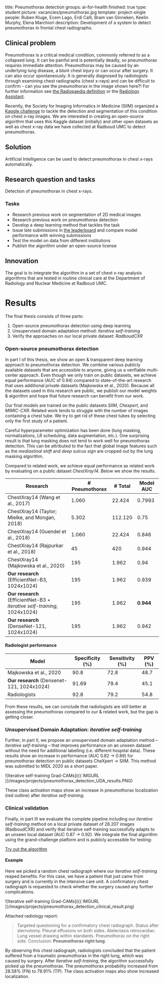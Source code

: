 title: Pneumothorax detection
groups: ai-for-health
finished: true
type: student
picture: vacancies/pneumothorax.jpg
template: project-single
people:  Ruben Kluge, Ecem Lago, Erdi Calli, Bram van Ginneken, Keelin Murphy, Elena Marchiori
description: Development of a system to detect pneumothorax in frontal chest radiographs.

## Clinical problem
Pneumothorax is a critical medical condition, commonly referred to as a collapsed lung. It can be painful and is potentially deadly, so pneumothorax requires immediate attention. Pneumothorax may be caused by an underlying lung disease, a blunt chest injury or can occur after surgery. It can also occur spontaneously. It is generally diagnosed by radiologists through examining chest radiographs (chest x-rays) and can be difficult to confirm - can you see the pneumothorax in the image shown here?! For further information see [the Radiopaedia definition](https://radiopaedia.org/articles/pneumothorax) or the [Radiology Assistant](http://www.radiologyassistant.nl/en/p497b2a265d96d#in5150424f9f96b). 

Recently, the Society for Imaging Informatics in Medicine (SIIM) organized a [Kaggle challenge](https://www.kaggle.com/c/siim-acr-pneumothorax-segmentation/overview) to tackle the detection and segmentation of this condition on chest x-ray images. We are interested in creating an open-source algorithm that uses this Kaggle dataset (initially) and other open datasets as well as chest x-ray data we have collected at Radboud UMC to detect pneumothorax. 

## Solution 
Artificial Intelligence can be used to detect pneumothorax in chest x-rays automatically.

## Research question and tasks
Detection of pneumothorax in chest x-rays. 

### Tasks
* Research previous work on segmentation of 2D medical images
* Research previous work on pneumothorax detection
* Develop a deep learning method that tackles the task
* Issue late submissions in [the leaderboard](https://www.kaggle.com/c/siim-acr-pneumothorax-segmentation/) and compare model performance with winning submissions
* Test the model on data from different institutions
* Publish the algorithm under an open-source license

## Innovation
The goal is to integrate the algorithm in a set of chest x-ray analysis algorithms that are tested in routine clinical care at the Department of Radiology and Nuclear Medicine at Radboud UMC.

# Results

The final thesis consists of three parts:
1. Open-source pneumothorax detection using deep learning
2. Unsupervised domain adaptation method: *iterative self-training*
3. Verify the approaches on our local private dataset: *RadboudCXR*


### Open-source pneumothorax detection

In part I of this thesis, we show an open & transparent deep learning approach to pneumothorax detection. We combine various publicly available datasets that are accessible to anyone, giving us a verifiable multi-center approach. Even though we only train on public datasets, we achieve equal performance (AUC of 0.94) compared to state-of-the-art research that uses additional private datasets (Majkowska et al., 2020). Because all the datasets used in this research are public, we publish our model weights & algorithm and hope that future research can benefit from our work.

Our final models are trained on the public datasets *SIIM*, *Chexpert*, and *MIMIC-CXR*. Related work tends to struggle with the number of images containing a chest tube. We try to get rid of these chest tubes by selecting only the first study of a patient. 

Careful hyperparameter optimization has been done (lung masking, normalizations, LR scheduling, data augmentation, etc.). One surprising result is that lung masking does not tend to work well for pneumothorax detection. This can be attributed to the fact that global image features such as the *mediastinal shift* and *deep sulcus sign* are cropped out by the lung masking algorithm. 

Compared to related work, we achieve equal performance as related work by evaluating on a public dataset *ChestXray14*. Below we show the results.

| Research                                        | # Pneumothorax | # Total | Model AUC |
|-------------------------------------------------|----------------|---------|-----------|
| ChestXray14 (Wang et al., 2017)                 | 1.060          | 22.424  | 0.7993    |
| ChestXray14 (Taylor; Mielke, and Mongan, 2018)  | 5.302          | 112.120 | 0.75      |
| ChestXray14 (Guendel et al., 2018)              | 1.060          | 22.424  | 0.846     |
| ChestXray14 (Rajpurkar et al., 2018)            | 45             | 420     | 0.944     |
| ChestXray14 (Majkowska et al., 2020)            | 195            | 1.962   | 0.94      |
| __Our research__ (EfficientNet-B3, 1024x1024)       | 195            | 1.962   | 0.939     |
| __Our research__ (EfficientNet-B3 + _iterative self-training_, 1024x1024) | 195            | 1.962   | __0.944__     |
| __Our research__ (DenseNet-121, 1024x1024)          | 195            | 1.962   | 0.942     |

#### Radiologist performance

| Model                                      | Specificity (%) | Sensitivity (%) | PPV (%) |
|--------------------------------------------|-----------------|-----------------|---------|
| Majkowska et al., 2020                     | 90.8            | 72.8            | 48.7    |
| __Our research__ (Densenet-121, 1024x1024) | 91.69           | 79.4            | 45.1    |
| Radiologists                               | 92.8            | 79.2            | 54.8    |

From these results, we can conclude that radiologists are still better at assessing the pneumothorax compared to our & related work, but the gap is getting closer.

### Unsupervised Domain Adaptation: *iterative self-training*

Further, in part II, we propose an unsupervised domain adaptation method – _iterative self-training_ – that improves performance on an unseen dataset without the need for additional labelling (i.e. different hospital data). These results show an increase in performance (AUC 0.82 -> 0.89) for pneumothorax detection on public datasets CheXpert -> SIIM. This method was submitted to MIDL 2020 as a short paper.

![Iterative self-training Grad-CAMs]({{ IMGURL }}/images/projects/pneumothorax_detection_UDA_results.PNG)

These class activation maps show an increase in pneumothorax localization (red outline) after _iterative self-training_.

### Clinical validation

Finally, in part III we evaluate the complete pipeline including our _iterative self-training_ method on a local private dataset of 28.207 images (RadboudCXR) and verify that iterative self-training successfully adapts to an unseen local dataset (AUC 0.87 -> 0.92). We integrate the final algorithm using the grand-challenge platform and is publicly
accessible for testing:

<a href="https://grand-challenge.org/algorithms/cxr-pneumothorax-detection/" class="btn btn-primary btn-lg my-3">Try out the algorithm</a>

#### Example 

Here we picked a random chest radiograph where our _iterative self-training_ reaped benefits.
For this case, we have a patient that just came from surgery and is currently in the intensive care unit. A confirmatory chest radiograph is requested to check whether the surgery caused any further complications.

![Iterative self-training Grad-CAMs]({{ IMGURL }}/images/projects/pneumothorax_detection_clinical_result.png)

Attached radiology report:
>Targeted questioning for a confirmatory chest radiograph. Status after sternotomy. Pleural effusions on both sides. Atelectasis retrocardiac. Lung vessel drawing within standards. Pneumothorax on the right side. Conclusion: __Pneumothorax right lung__.

By observing this chest radiograph, radiologists concluded that the patient suffered from a traumatic pneumothorax in the right lung, which was caused by surgery. After _Iterative self-training_, the algorithm successfully picked up the pneumothorax. The pneumothorax probability increased from 28.58% (FN) to 79.91% (TP). The class activation maps also show increased localization.

